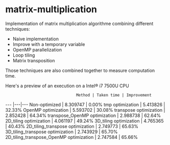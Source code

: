 # matrix-multiplication

Implementation of matrix multiplication algorithme combining different techniques:
* Naive implementation
* Improve with a temporary variable
* OpenMP parallelization
* Loop tiling
* Matrix transposition

Those techniques are also combined together to measure computation time.

Here's a preview of an execution on a Intel&#174; i7 7500U CPU 

                                   Method | Taken time | Improvement 
--- |---|---
                            Non-optimized |   8.309747 |      0.00%
                         tmp optimization |   5.413826 |     32.33% 
                      OpenMP optimization |   5.593702 |     30.08% 
                   transpose optimization |   2.852428 |     64.34% 
            transpose_OpenMP optimization |   2.988738 |     62.64% 
                   2D_tiling optimization |   4.061197 |     49.24% 
                   3D_tiling optimization |   4.765365 |     40.43% 
         2D_tiling_transpose optimization |   2.749773 |     65.63% 
         3D_tiling_transpose optimization |   2.743929 |     65.70% 
  2D_tiling_transpose_OpenMP optimization |   2.747584 |     65.66% 
